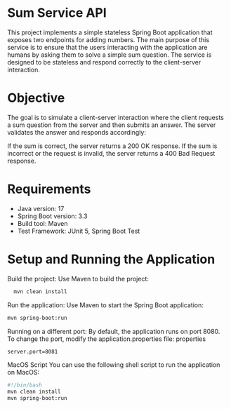 

# Sum Service API
This project implements a simple stateless Spring Boot application that exposes two endpoints for adding numbers. The main purpose of this service is to ensure that the users interacting with the application are humans by asking them to solve a simple sum question. The service is designed to be stateless and respond correctly to the client-server interaction.

# Objective
The goal is to simulate a client-server interaction where the client requests a sum question from the server and then submits an answer. The server validates the answer and responds accordingly:

If the sum is correct, the server returns a 200 OK response.
If the sum is incorrect or the request is invalid, the server returns a 400 Bad Request response.

# Requirements
- Java version: 17
- Spring Boot version: 3.3
- Build tool: Maven
- Test Framework: JUnit 5, Spring Boot Test

# Setup and Running the Application

Build the project: Use Maven to build the project:

```bash
  mvn clean install
```

Run the application: Use Maven to start the Spring Boot application:

```bash
mvn spring-boot:run
```

Running on a different port: By default, the application runs on port 8080. To change the port, modify the application.properties file:
properties
```bash
server.port=8081
```
MacOS Script
You can use the following shell script to run the application on MacOS:

```bash
#!/bin/bash
mvn clean install
mvn spring-boot:run
```